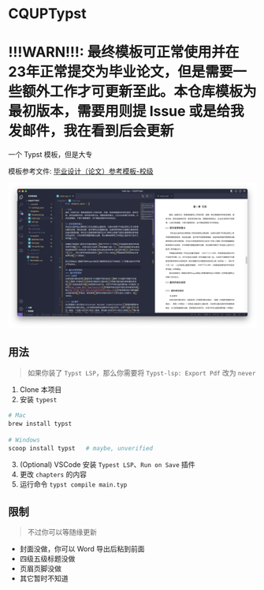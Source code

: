 # CQUPTypst

# !!!WARN!!!: 最终模板可正常使用并在23年正常提交为毕业论文，但是需要一些额外工作才可更新至此。本仓库模板为最初版本，需要用则提 Issue 或是给我发邮件，我在看到后会更新

一个 Typst 模板，但是大专

模板参考文件: [毕业设计（论文）参考模板-校级](https://fls.tisato.live/preview?file=/attachments/毕业设计（论文）参考模板-校级.doc)

![Snapshot](./resource/snapshot.png)

## 用法

> 如果你装了 `Typst LSP`，那么你需要将 `Typst-lsp: Export Pdf` 改为 `never`

1. Clone 本项目
2. 安装 `typest`

```bash
# Mac
brew install typst

# Windows
scoop install typst   # maybe, unverified
```

3. (Optional) VSCode 安装 `Typest LSP`、`Run on Save` 插件
4. 更改 `chapters` 的内容
5. 运行命令 `typst compile main.typ`

## 限制
> 不过你可以等随缘更新
- 封面没做，你可以 Word 导出后粘到前面
- 四级五级标题没做
- 页眉页脚没做
- 其它暂时不知道
